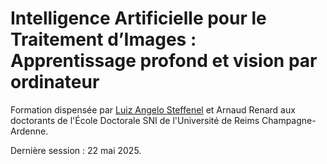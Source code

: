 # Intelligence Artificielle pour le Traitement d’Images : Apprentissage profond et vision par ordinateur

Formation dispensée par [Luiz Angelo Steffenel](https://github.com/lsteffenel) et Arnaud Renard aux doctorants de l'École Doctorale SNI de l'Université de Reims Champagne-Ardenne.

Dernière session : 22 mai 2025.


